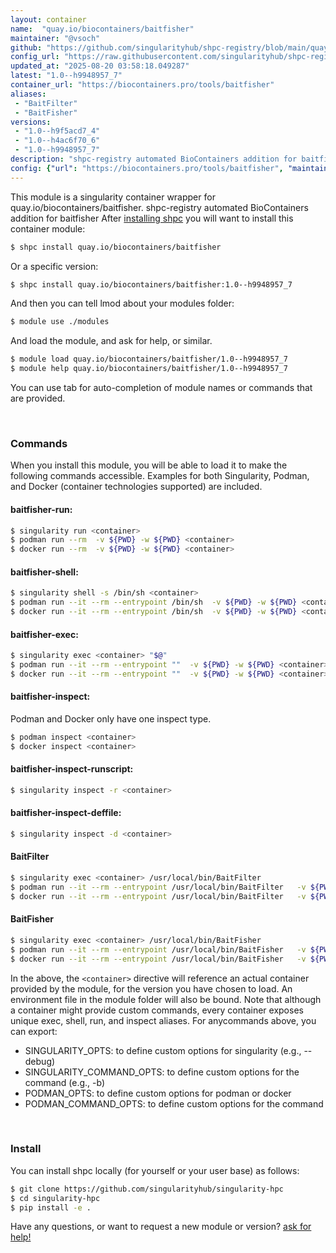 ```yaml
---
layout: container
name:  "quay.io/biocontainers/baitfisher"
maintainer: "@vsoch"
github: "https://github.com/singularityhub/shpc-registry/blob/main/quay.io/biocontainers/baitfisher/container.yaml"
config_url: "https://raw.githubusercontent.com/singularityhub/shpc-registry/main/quay.io/biocontainers/baitfisher/container.yaml"
updated_at: "2025-08-20 03:58:18.049287"
latest: "1.0--h9948957_7"
container_url: "https://biocontainers.pro/tools/baitfisher"
aliases:
 - "BaitFilter"
 - "BaitFisher"
versions:
 - "1.0--h9f5acd7_4"
 - "1.0--h4ac6f70_6"
 - "1.0--h9948957_7"
description: "shpc-registry automated BioContainers addition for baitfisher"
config: {"url": "https://biocontainers.pro/tools/baitfisher", "maintainer": "@vsoch", "description": "shpc-registry automated BioContainers addition for baitfisher", "latest": {"1.0--h9948957_7": "sha256:bea46bffbaa6ae9b18d553a4c31c165ce20ba7ad5a748fa0e8afd30368ee0079"}, "tags": {"1.0--h9f5acd7_4": "sha256:2df41913a7c8553153e0343bc96f32a5bf47ee90215c5275fb82d4d57a1be6e2", "1.0--h4ac6f70_6": "sha256:d5c18f6017fb11ac9ae3e2fb1f8b5514df23e063407506699ebad3ac9eb29720", "1.0--h9948957_7": "sha256:bea46bffbaa6ae9b18d553a4c31c165ce20ba7ad5a748fa0e8afd30368ee0079"}, "docker": "quay.io/biocontainers/baitfisher", "aliases": {"BaitFilter": "/usr/local/bin/BaitFilter", "BaitFisher": "/usr/local/bin/BaitFisher"}}
---
```


This module is a singularity container wrapper for quay.io/biocontainers/baitfisher.
shpc-registry automated BioContainers addition for baitfisher
After [installing shpc](#install) you will want to install this container module:


```bash
$ shpc install quay.io/biocontainers/baitfisher
```

Or a specific version:

```bash
$ shpc install quay.io/biocontainers/baitfisher:1.0--h9948957_7
```

And then you can tell lmod about your modules folder:

```bash
$ module use ./modules
```

And load the module, and ask for help, or similar.

```bash
$ module load quay.io/biocontainers/baitfisher/1.0--h9948957_7
$ module help quay.io/biocontainers/baitfisher/1.0--h9948957_7
```

You can use tab for auto-completion of module names or commands that are provided.

<br>

### Commands

When you install this module, you will be able to load it to make the following commands accessible.
Examples for both Singularity, Podman, and Docker (container technologies supported) are included.

#### baitfisher-run:

```bash
$ singularity run <container>
$ podman run --rm  -v ${PWD} -w ${PWD} <container>
$ docker run --rm  -v ${PWD} -w ${PWD} <container>
```

#### baitfisher-shell:

```bash
$ singularity shell -s /bin/sh <container>
$ podman run --it --rm --entrypoint /bin/sh  -v ${PWD} -w ${PWD} <container>
$ docker run --it --rm --entrypoint /bin/sh  -v ${PWD} -w ${PWD} <container>
```

#### baitfisher-exec:

```bash
$ singularity exec <container> "$@"
$ podman run --it --rm --entrypoint ""  -v ${PWD} -w ${PWD} <container> "$@"
$ docker run --it --rm --entrypoint ""  -v ${PWD} -w ${PWD} <container> "$@"
```

#### baitfisher-inspect:

Podman and Docker only have one inspect type.

```bash
$ podman inspect <container>
$ docker inspect <container>
```

#### baitfisher-inspect-runscript:

```bash
$ singularity inspect -r <container>
```

#### baitfisher-inspect-deffile:

```bash
$ singularity inspect -d <container>
```


#### BaitFilter

```bash
$ singularity exec <container> /usr/local/bin/BaitFilter
$ podman run --it --rm --entrypoint /usr/local/bin/BaitFilter   -v ${PWD} -w ${PWD} <container> -c " $@"
$ docker run --it --rm --entrypoint /usr/local/bin/BaitFilter   -v ${PWD} -w ${PWD} <container> -c " $@"
```


#### BaitFisher

```bash
$ singularity exec <container> /usr/local/bin/BaitFisher
$ podman run --it --rm --entrypoint /usr/local/bin/BaitFisher   -v ${PWD} -w ${PWD} <container> -c " $@"
$ docker run --it --rm --entrypoint /usr/local/bin/BaitFisher   -v ${PWD} -w ${PWD} <container> -c " $@"
```



In the above, the `<container>` directive will reference an actual container provided
by the module, for the version you have chosen to load. An environment file in the
module folder will also be bound. Note that although a container
might provide custom commands, every container exposes unique exec, shell, run, and
inspect aliases. For anycommands above, you can export:

 - SINGULARITY_OPTS: to define custom options for singularity (e.g., --debug)
 - SINGULARITY_COMMAND_OPTS: to define custom options for the command (e.g., -b)
 - PODMAN_OPTS: to define custom options for podman or docker
 - PODMAN_COMMAND_OPTS: to define custom options for the command

<br>

### Install

You can install shpc locally (for yourself or your user base) as follows:

```bash
$ git clone https://github.com/singularityhub/singularity-hpc
$ cd singularity-hpc
$ pip install -e .
```

Have any questions, or want to request a new module or version? [ask for help!](https://github.com/singularityhub/singularity-hpc/issues)